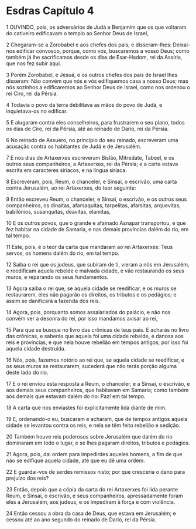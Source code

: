 # Esdras Capítulo 4

1	OUVINDO, pois, os adversários de Judá e Benjamim que os que voltaram do cativeiro edificavam o templo ao Senhor Deus de Israel,

2	Chegaram-se a Zorobabel e aos chefes dos pais, e disseram-lhes: Deixai-nos edificar convosco, porque, como vós, buscaremos a vosso Deus; como também já lhe sacrificamos desde os dias de Esar-Hadom, rei da Assíria, que nos fez subir aqui.

3	Porém Zorobabel, e Jesuá, e os outros chefes dos pais de Israel lhes disseram: Não convém que nós e vós edifiquemos casa a nosso Deus; mas nós sozinhos a edificaremos ao Senhor Deus de Israel, como nos ordenou o rei Ciro, rei da Pérsia.

4	Todavia o povo da terra debilitava as mãos do povo de Judá, e inquietava-os no edificar.

5	E alugaram contra eles conselheiros, para frustrarem o seu plano, todos os dias de Ciro, rei da Pérsia, até ao reinado de Dario, rei da Pérsia.

6	No reinado de Assuero, no princípio do seu reinado, escreveram uma acusação contra os habitantes de Judá e de Jerusalém.

7	E nos dias de Artaxerxes escreveram Bislão, Mitredate, Tabeel, e os outros seus companheiros, a Artaxerxes, rei da Pérsia; e a carta estava escrita em caracteres siríacos, e na língua siríaca.

8	Escreveram, pois, Reum, o chanceler, e Sinsai, o escrivão, uma carta contra Jerusalém, ao rei Artaxerxes, do teor seguinte:

9	Então escreveu Reum, o chanceler, e Sinsai, o escrivão, e os outros seus companheiros, os dinaítas, afarsaquitas, tarpelitas, afarsitas, arquevitas, babilônios, susanquitas, deavitas, elamitas,

10	E os outros povos, que o grande e afamado Asnapar transportou, e que fez habitar na cidade de Samaria, e nas demais províncias dalém do rio, em tal tempo.

11	Este, pois, é o teor da carta que mandaram ao rei Artaxerxes: Teus servos, os homens dalém do rio, em tal tempo.

12	Saiba o rei que os judeus, que subiram de ti, vieram a nós em Jerusalém, e reedificam aquela rebelde e malvada cidade, e vão restaurando os seus muros, e reparando os seus fundamentos.

13	Agora saiba o rei que, se aquela cidade se reedificar, e os muros se restaurarem, eles não pagarão os direitos, os tributos e os pedágios; e assim se danificará a fazenda dos reis.

14	Agora, pois, porquanto somos assalariados do palácio, e não nos convém ver a desonra do rei, por isso mandamos avisar ao rei,

15	Para que se busque no livro das crônicas de teus pais. E acharás no livro das crônicas, e saberás que aquela foi uma cidade rebelde, e danosa aos reis e províncias, e que nela houve rebelião em tempos antigos; por isso foi aquela cidade destruída.

16	Nós, pois, fazemos notório ao rei que, se aquela cidade se reedificar, e os seus muros se restaurarem, sucederá que não terás porção alguma deste lado do rio.

17	E o rei enviou esta resposta a Reum, o chanceler, e a Sinsai, o escrivão, e aos demais seus companheiros, que habitavam em Samaria; como também aos demais que estavam dalém do rio: Paz! em tal tempo.

18	A carta que nos enviastes foi explicitamente lida diante de mim.

19	E, ordenando-o eu, buscaram e acharam, que de tempos antigos aquela cidade se levantou contra os reis, e nela se têm feito rebelião e sedição.

20	Também houve reis poderosos sobre Jerusalém que dalém do rio dominaram em todo o lugar, e se lhes pagaram direitos, tributos e pedágios.

21	Agora, pois, dai ordem para impedirdes aqueles homens, a fim de que não se edifique aquela cidade, até que eu dê uma ordem.

22	E guardai-vos de serdes remissos nisto; por que cresceria o dano para prejuízo dos reis?

23	Então, depois que a cópia da carta do rei Artaxerxes foi lida perante Reum, e Sinsai, o escrivão, e seus companheiros, apressadamente foram eles a Jerusalém, aos judeus, e os impediram à força e com violência.

24	Então cessou a obra da casa de Deus, que estava em Jerusalém; e cessou até ao ano segundo do reinado de Dario, rei da Pérsia.

